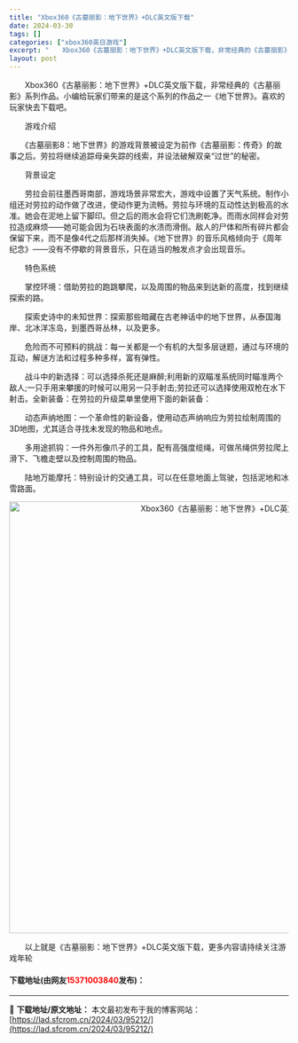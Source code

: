 ```yaml
---
title: "Xbox360《古墓丽影：地下世界》+DLC英文版下载"
date: 2024-03-30
tags: []
categories: ["xbox360英日游戏"]
excerpt: "　　Xbox360《古墓丽影：地下世界》+DLC英文版下载，非常经典的《古墓丽影》系列作品。小编给玩家们带来的是这个系列的作品之一《地下世界》。喜欢的玩家快去下载吧。 　　游戏介绍 　　《古墓丽影8：地下世界》的游戏背景被设定为前作《古墓丽影：传奇》的故事之后。劳拉将继续追踪母亲失踪的线索，并设法破&hellip;"
layout: post
---
```


 <p>　　Xbox360《古墓丽影：地下世界》+DLC英文版下载，非常经典的《古墓丽影》系列作品。小编给玩家们带来的是这个系列的作品之一《地下世界》。喜欢的玩家快去下载吧。</p> <p>　　游戏介绍</p> <p>　　《古墓丽影8：地下世界》的游戏背景被设定为前作《古墓丽影：传奇》的故事之后。劳拉将继续追踪母亲失踪的线索，并设法破解双亲&ldquo;过世&rdquo;的秘密。</p> <p>　　背景设定</p> <p>　　劳拉会前往墨西哥南部，游戏场景非常宏大，游戏中设置了天气系统。制作小组还对劳拉的动作做了改进，使动作更为流畅。劳拉与环境的互动性达到极高的水准。她会在泥地上留下脚印。但之后的雨水会将它们洗刷乾净。而雨水同样会对劳拉造成麻烦&mdash;&mdash;她可能会因为石块表面的水渍而滑倒。敌人的尸体和所有碎片都会保留下来，而不是像4代之后那样消失掉。《地下世界》的音乐风格倾向于《周年纪念》&mdash;&mdash;没有不停歇的背景音乐，只在适当的触发点才会出现音乐。</p> <p>　　特色系统</p> <p>　　掌控环境：借助劳拉的跑跳攀爬，以及周围的物品来到达新的高度，找到继续探索的路。</p> <p>　　探索史诗中的未知世界：探索那些暗藏在古老神话中的地下世界，从泰国海岸、北冰洋冻岛，到墨西哥丛林，以及更多。</p> <p>　　危险而不可预料的挑战：每一关都是一个有机的大型多层谜题，通过与环境的互动，解谜方法和过程多种多样，富有弹性。</p> <p>　　战斗中的新选择：可以选择杀死还是麻醉;利用新的双瞄准系统同时瞄准两个敌人;一只手用来攀援的时候可以用另一只手射击;劳拉还可以选择使用双枪在水下射击。全新装备：在劳拉的升级菜单里使用下面的新装备：</p> <p>　　动态声纳地图：一个革命性的新设备，使用动态声纳响应为劳拉绘制周围的3D地图，尤其适合寻找未发现的物品和地点。</p> <p>　　多用途抓钩：一件外形像爪子的工具，配有高强度缆绳，可做吊绳供劳拉爬上滑下、飞檐走壁以及控制周围的物品。</p> <p>　　陆地万能摩托：特别设计的交通工具，可以在任意地面上驾驶，包括泥地和冰雪路面。</p> <p align="center"><img align="" border="0" src="https://lad.sfcrom.cn/wp-content/uploads/2024/03/20240330_6607d37c27047.jpg" width="779" alt="Xbox360《古墓丽影：地下世界》+DLC英文版下载" /></p> <p>　　以上就是《古墓丽影：地下世界》+DLC英文版下载，更多内容请持续关注游戏年轮</p> <p><h4>下载地址(由网友<font color="red">15371003840</font>发布)：</h4></p> 

---
📖 **下载地址/原文地址：** 本文最初发布于我的博客网站：[https://lad.sfcrom.cn/2024/03/95212/](https://lad.sfcrom.cn/2024/03/95212/)
